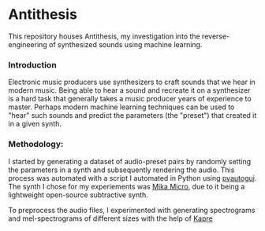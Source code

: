 # Antithesis
This repository houses Antithesis, my investigation into the reverse-engineering of synthesized sounds using machine learning.

### Introduction
Electronic music producers use synthesizers to craft sounds that we hear in modern music. Being able to hear a sound and recreate it on a synthesizer is a hard task that generally takes a music producer years of experience to master. Perhaps modern machine learning techniques can be used to "hear" such sounds and predict the parameters (the "preset") that created it in a given synth.

### Methodology:
I started by generating a dataset of audio-preset pairs by randomly setting the parameters in a synth and subsequently rendering the audio. This process was automated with a script I automated in Python using [pyautogui](https://github.com/asweigart/pyautogui). The synth I chose for my experiements was [Mika Micro](https://tesselode.itch.io/mika-micro), due to it being a lightweight open-source subtractive synth.

To preprocess the audio files, I experimented with generating spectrograms and mel-spectrograms of different sizes with the help of [Kapre](https://github.com/keunwoochoi/kapre)


